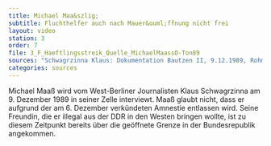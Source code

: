 ```yaml
---
title: Michael Maa&szlig;
subtitle: Fluchthelfer auch nach Mauer&ouml;ffnung nicht frei
layout: video
station: 3
order: 7
file: 3_F_Haeftlingsstreik_Quelle_MichaelMaassO-Ton89
sources: "Schwagrzinna Klaus: Dokumentation Bautzen II, 9.12.1989, Rohmaterial, Archiv Gedenkst&auml;tte Bautzen."
categories: sources
--- 
```

Michael Maa&szlig; wird vom West-Berliner Journalisten Klaus Schwagrzinna am 9. Dezember 1989 in seiner Zelle interviewt. Maa&szlig; glaubt nicht, dass er aufgrund der am 6. Dezember verk&uuml;ndeten Amnestie entlassen wird. Seine Freundin, die er illegal aus der DDR in den Westen bringen wollte, ist zu diesem Zeitpunkt bereits &uuml;ber die ge&ouml;ffnete Grenze in der Bundesrepublik angekommen.
